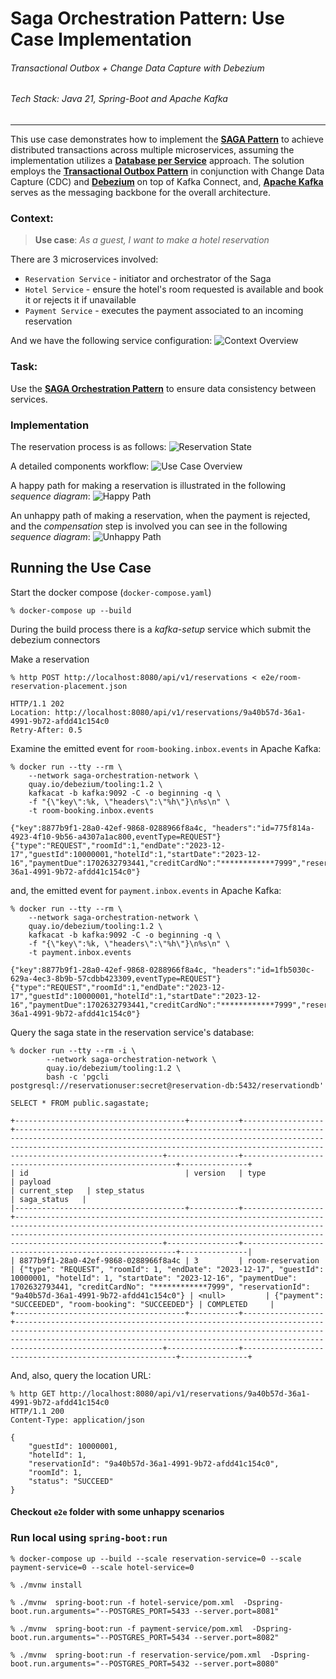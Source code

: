 # Saga Orchestration Pattern: Use Case Implementation

###### Transactional Outbox + Change Data Capture with Debezium

###### _Tech Stack: Java 21, Spring-Boot and Apache Kafka_

---

This use case demonstrates how to implement the [**SAGA Pattern**](https://microservices.io/patterns/data/saga.html) to achieve distributed transactions across multiple microservices, assuming the implementation utilizes a [**Database per Service**](https://microservices.io/patterns/data/database-per-service.html) approach. The solution employs the [**Transactional Outbox Pattern**](https://microservices.io/patterns/data/transactional-outbox.html) in conjunction with Change Data Capture (CDC) and [**Debezium**](https://debezium.io/documentation/reference/stable/transformations/outbox-event-router.html) on top of Kafka Connect, and, [**Apache Kafka**](https://www.confluent.io/what-is-apache-kafka/) serves as the messaging backbone for the overall architecture.

### Context:

> **Use case**: _As a guest, I want to make a hotel reservation_

There are 3 microservices involved:
* `Reservation Service` - initiator and orchestrator of the Saga
* `Hotel Service` - ensure the hotel's room requested is available and book it or rejects it if unavailable
* `Payment Service` - executes the payment associated to an incoming reservation

And we have the following service configuration:
![Context Overview](assets/context-overview.png)

### Task: 
Use the [**SAGA Orchestration Pattern**](https://microservices.io/post/sagas/2019/12/12/developing-sagas-part-4.html) to ensure data consistency between services.

### Implementation
The reservation process is as follows:
![Reservation State](assets/reservation-state.png)

A detailed components workflow:
![Use Case Overview](assets/use-case-overview.png)

A happy path for making a reservation is illustrated in the following _sequence diagram_:
![Happy Path](assets/state-diagram-happy-path.png)

An unhappy path of making a reservation, when the payment is rejected, and the _compensation_ step is involved you can see in the following _sequence diagram_:
![Unhappy Path](assets/state-diagram-unhappy-path.png)

## Running the Use Case

Start the docker compose (`docker-compose.yaml`)
```console
% docker-compose up --build
```
During the build process there is a _kafka-setup_ service which submit the debezium connectors

Make a reservation
```console
% http POST http://localhost:8080/api/v1/reservations < e2e/room-reservation-placement.json

HTTP/1.1 202
Location: http://localhost:8080/api/v1/reservations/9a40b57d-36a1-4991-9b72-afdd41c154c0
Retry-After: 0.5
```

Examine the emitted event for `room-booking.inbox.events` in Apache Kafka:
```console
% docker run --tty --rm \
    --network saga-orchestration-network \
    quay.io/debezium/tooling:1.2 \
    kafkacat -b kafka:9092 -C -o beginning -q \
    -f "{\"key\":%k, \"headers\":\"%h\"}\n%s\n" \
    -t room-booking.inbox.events 
    
{"key":8877b9f1-28a0-42ef-9868-0288966f8a4c, "headers":"id=775f814a-4923-4f10-9b56-a4307a1ac800,eventType=REQUEST"}
{"type":"REQUEST","roomId":1,"endDate":"2023-12-17","guestId":10000001,"hotelId":1,"startDate":"2023-12-16","paymentDue":1702632793441,"creditCardNo":"************7999","reservationId":"9a40b57d-36a1-4991-9b72-afdd41c154c0"}
```

and, the emitted event for `payment.inbox.events` in Apache Kafka:
```console
% docker run --tty --rm \
    --network saga-orchestration-network \
    quay.io/debezium/tooling:1.2 \
    kafkacat -b kafka:9092 -C -o beginning -q \
    -f "{\"key\":%k, \"headers\":\"%h\"}\n%s\n" \
    -t payment.inbox.events 
    
{"key":8877b9f1-28a0-42ef-9868-0288966f8a4c, "headers":"id=1fb5030c-629a-4ec3-8b9b-57cdbb423309,eventType=REQUEST"}
{"type":"REQUEST","roomId":1,"endDate":"2023-12-17","guestId":10000001,"hotelId":1,"startDate":"2023-12-16","paymentDue":1702632793441,"creditCardNo":"************7999","reservationId":"9a40b57d-36a1-4991-9b72-afdd41c154c0"}
```

Query the saga state in the reservation service's database:
```console
% docker run --tty --rm -i \
        --network saga-orchestration-network \
        quay.io/debezium/tooling:1.2 \
        bash -c 'pgcli postgresql://reservationuser:secret@reservation-db:5432/reservationdb'

SELECT * FROM public.sagastate;

+--------------------------------------+-----------+------------------+---------------------------------------------------------------------------------------------------------------------------------------------------------------------------------------------------------------------------------------------------+----------------+-------------------------------------------------------+---------------+
| id                                   | version   | type             | payload                                                                                                                                                                                                                                           | current_step   | step_status                                           | saga_status   |
|--------------------------------------+-----------+------------------+---------------------------------------------------------------------------------------------------------------------------------------------------------------------------------------------------------------------------------------------------+----------------+-------------------------------------------------------+---------------|
| 8877b9f1-28a0-42ef-9868-0288966f8a4c | 3         | room-reservation | {"type": "REQUEST", "roomId": 1, "endDate": "2023-12-17", "guestId": 10000001, "hotelId": 1, "startDate": "2023-12-16", "paymentDue": 1702632793441, "creditCardNo": "************7999", "reservationId": "9a40b57d-36a1-4991-9b72-afdd41c154c0"} | <null>         | {"payment": "SUCCEEDED", "room-booking": "SUCCEEDED"} | COMPLETED     |
+--------------------------------------+-----------+------------------+---------------------------------------------------------------------------------------------------------------------------------------------------------------------------------------------------------------------------------------------------+----------------+-------------------------------------------------------+---------------+
```

And, also, query the location URL:
```console
% http GET http://localhost:8080/api/v1/reservations/9a40b57d-36a1-4991-9b72-afdd41c154c0 
HTTP/1.1 200 
Content-Type: application/json

{
    "guestId": 10000001,
    "hotelId": 1,
    "reservationId": "9a40b57d-36a1-4991-9b72-afdd41c154c0",
    "roomId": 1,
    "status": "SUCCEED"
}
```

#### Checkout `e2e` folder with some unhappy scenarios


### Run local using `spring-boot:run`

```console
% docker-compose up --build --scale reservation-service=0 --scale payment-service=0 --scale hotel-service=0
```

```console
% ./mvnw install
```

```console
% ./mvnw  spring-boot:run -f hotel-service/pom.xml  -Dspring-boot.run.arguments="--POSTGRES_PORT=5433 --server.port=8081"
```

```console
% ./mvnw  spring-boot:run -f payment-service/pom.xml  -Dspring-boot.run.arguments="--POSTGRES_PORT=5434 --server.port=8082"
```

```console
% ./mvnw  spring-boot:run -f reservation-service/pom.xml  -Dspring-boot.run.arguments="--POSTGRES_PORT=5432 --server.port=8080"
```